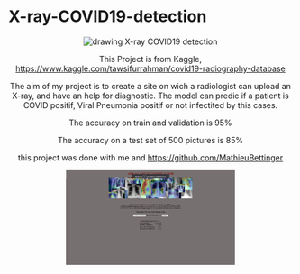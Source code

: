 # X-ray-COVID19-detection
<div align="center"><img src="https://media.lactualite.com/2020/03/b93f0a42-2871.jpg" alt="drawing" width="300"/>
X-ray COVID19 detection

This Project is from Kaggle, https://www.kaggle.com/tawsifurrahman/covid19-radiography-database

The aim of my project is to create a site on wich a radiologist can upload an X-ray, and have an help for diagnostic.
The model can predic if a patient is COVID positif, Viral Pneumonia positif or not infectited by this cases.

The accuracy on train and validation is 95%

The accuracy on a test set of 500 pictures is 85%

this project was done with me and https://github.com/MathieuBettinger

<div align="center"><img src="https://github.com/manuteou/X-ray-COVID19-detection/blob/main/site1.png" alt="drawing" width="300"/>
